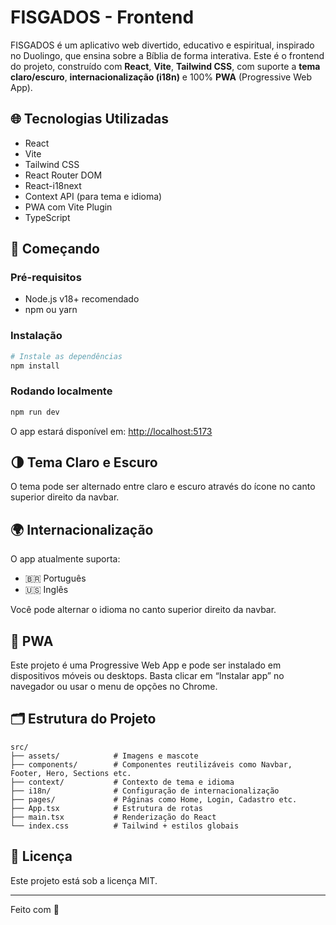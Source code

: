 # FISGADOS - Frontend

FISGADOS é um aplicativo web divertido, educativo e espiritual, inspirado no Duolingo, que ensina sobre a Bíblia de forma interativa. Este é o frontend do projeto, construído com **React**, **Vite**, **Tailwind CSS**, com suporte a **tema claro/escuro**, **internacionalização (i18n)** e 100% **PWA** (Progressive Web App).

## 🌐 Tecnologias Utilizadas

- React
- Vite
- Tailwind CSS
- React Router DOM
- React-i18next
- Context API (para tema e idioma)
- PWA com Vite Plugin
- TypeScript

## 🚀 Começando

### Pré-requisitos

- Node.js v18+ recomendado
- npm ou yarn

### Instalação

```bash
# Instale as dependências
npm install
```

### Rodando localmente

```bash
npm run dev
```

O app estará disponível em: [http://localhost:5173](http://localhost:5173)

## 🌗 Tema Claro e Escuro

O tema pode ser alternado entre claro e escuro através do ícone no canto superior direito da navbar.

## 🌍 Internacionalização

O app atualmente suporta:

- 🇧🇷 Português
- 🇺🇸 Inglês

Você pode alternar o idioma no canto superior direito da navbar.

## 📱 PWA

Este projeto é uma Progressive Web App e pode ser instalado em dispositivos móveis ou desktops. Basta clicar em “Instalar app” no navegador ou usar o menu de opções no Chrome.

## 🗂 Estrutura do Projeto

```
src/
├── assets/            # Imagens e mascote
├── components/        # Componentes reutilizáveis como Navbar, Footer, Hero, Sections etc.
├── context/           # Contexto de tema e idioma
├── i18n/              # Configuração de internacionalização
├── pages/             # Páginas como Home, Login, Cadastro etc.
├── App.tsx            # Estrutura de rotas
├── main.tsx           # Renderização do React
└── index.css          # Tailwind + estilos globais
```

## 📄 Licença

Este projeto está sob a licença MIT. 

---

Feito com 💜 
